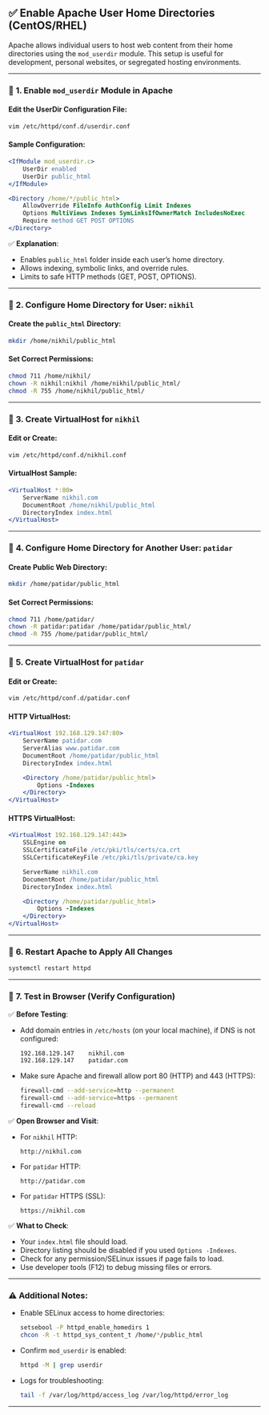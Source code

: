 
## ✅ **Enable Apache User Home Directories (CentOS/RHEL)**

Apache allows individual users to host web content from their home directories using the `mod_userdir` module. This setup is useful for development, personal websites, or segregated hosting environments.

---

### 🔹 **1. Enable `mod_userdir` Module in Apache**

#### Edit the UserDir Configuration File:
```bash
vim /etc/httpd/conf.d/userdir.conf
```

#### Sample Configuration:
```apache
<IfModule mod_userdir.c>
    UserDir enabled
    UserDir public_html
</IfModule>

<Directory /home/*/public_html>
    AllowOverride FileInfo AuthConfig Limit Indexes
    Options MultiViews Indexes SymLinksIfOwnerMatch IncludesNoExec
    Require method GET POST OPTIONS
</Directory>
```

✅ **Explanation**:
- Enables `public_html` folder inside each user’s home directory.
- Allows indexing, symbolic links, and override rules.
- Limits to safe HTTP methods (GET, POST, OPTIONS).

---

### 🔹 **2. Configure Home Directory for User: `nikhil`**

#### Create the `public_html` Directory:
```bash
mkdir /home/nikhil/public_html
```

#### Set Correct Permissions:
```bash
chmod 711 /home/nikhil/
chown -R nikhil:nikhil /home/nikhil/public_html/
chmod -R 755 /home/nikhil/public_html/
```

---

### 🔹 **3. Create VirtualHost for `nikhil`**

#### Edit or Create:
```bash
vim /etc/httpd/conf.d/nikhil.conf
```

#### VirtualHost Sample:
```apache
<VirtualHost *:80>
    ServerName nikhil.com
    DocumentRoot /home/nikhil/public_html
    DirectoryIndex index.html
</VirtualHost>
```

---

### 🔹 **4. Configure Home Directory for Another User: `patidar`**

#### Create Public Web Directory:
```bash
mkdir /home/patidar/public_html
```

#### Set Correct Permissions:
```bash
chmod 711 /home/patidar/
chown -R patidar:patidar /home/patidar/public_html/
chmod -R 755 /home/patidar/public_html/
```

---

### 🔹 **5. Create VirtualHost for `patidar`**

#### Edit or Create:
```bash
vim /etc/httpd/conf.d/patidar.conf
```

#### HTTP VirtualHost:
```apache
<VirtualHost 192.168.129.147:80>
    ServerName patidar.com
    ServerAlias www.patidar.com
    DocumentRoot /home/patidar/public_html
    DirectoryIndex index.html

    <Directory /home/patidar/public_html>
        Options -Indexes
    </Directory>
</VirtualHost>
```

#### HTTPS VirtualHost:
```apache
<VirtualHost 192.168.129.147:443>
    SSLEngine on
    SSLCertificateFile /etc/pki/tls/certs/ca.crt
    SSLCertificateKeyFile /etc/pki/tls/private/ca.key

    ServerName nikhil.com
    DocumentRoot /home/patidar/public_html
    DirectoryIndex index.html

    <Directory /home/patidar/public_html>
        Options -Indexes
    </Directory>
</VirtualHost>
```

---

### 🔹 **6. Restart Apache to Apply All Changes**
```bash
systemctl restart httpd
```

---

### 🔹 **7. Test in Browser (Verify Configuration)**

✅ **Before Testing**:
- Add domain entries in `/etc/hosts` (on your local machine), if DNS is not configured:
  ```bash
  192.168.129.147    nikhil.com
  192.168.129.147    patidar.com
  ```
- Make sure Apache and firewall allow port 80 (HTTP) and 443 (HTTPS):
  ```bash
  firewall-cmd --add-service=http --permanent
  firewall-cmd --add-service=https --permanent
  firewall-cmd --reload
  ```

✅ **Open Browser and Visit**:

- For `nikhil` HTTP:
  ```
  http://nikhil.com
  ```

- For `patidar` HTTP:
  ```
  http://patidar.com
  ```

- For `patidar` HTTPS (SSL):
  ```
  https://nikhil.com
  ```

✅ **What to Check**:
- Your `index.html` file should load.
- Directory listing should be disabled if you used `Options -Indexes`.
- Check for any permission/SELinux issues if page fails to load.
- Use developer tools (F12) to debug missing files or errors.

---

### ⚠️ Additional Notes:

- Enable SELinux access to home directories:
  ```bash
  setsebool -P httpd_enable_homedirs 1
  chcon -R -t httpd_sys_content_t /home/*/public_html
  ```

- Confirm `mod_userdir` is enabled:
  ```bash
  httpd -M | grep userdir
  ```

- Logs for troubleshooting:
  ```bash
  tail -f /var/log/httpd/access_log /var/log/httpd/error_log
  ```

---
